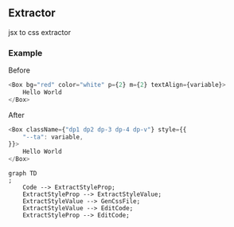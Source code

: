 ## Extractor

jsx to css extractor

### Example

Before

```typescript
<Box bg="red" color="white" p={2} m={2} textAlign={variable}>
    Hello World
</Box>
```

After

```typescript
<Box className={"dp1 dp2 dp-3 dp-4 dp-v"} style={{
    "--ta": variable,
}}>
    Hello World
</Box>
```

```mermaid
graph TD
;
    Code --> ExtractStyleProp;
    ExtractStyleProp --> ExtractStyleValue;
    ExtractStyleValue --> GenCssFile;
    ExtractStyleValue --> EditCode;
    ExtractStyleProp --> EditCode;
```